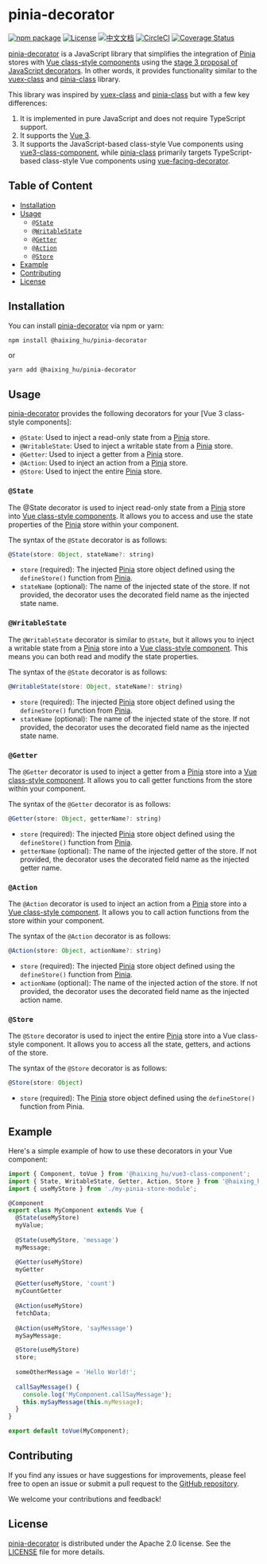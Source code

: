 # pinia-decorator

[![npm package](https://img.shields.io/npm/v/@haixing_hu/pinia-decorator.svg)](https://npmjs.com/package/@haixing_hu/pinia-decorator)
[![License](https://img.shields.io/badge/License-Apache-blue.svg)](https://www.apache.org/licenses/LICENSE-2.0)
[![中文文档](https://img.shields.io/badge/文档-中文版-blue.svg)](README.zh_CN.md)
[![CircleCI](https://dl.circleci.com/status-badge/img/gh/Haixing-Hu/pinia-decorator/tree/master.svg?style=shield)](https://dl.circleci.com/status-badge/redirect/gh/Haixing-Hu/pinia-decorator/tree/master)
[![Coverage Status](https://coveralls.io/repos/github/Haixing-Hu/pinia-decorator/badge.svg?branch=master)](https://coveralls.io/github/Haixing-Hu/pinia-decorator?branch=master)

[pinia-decorator] is a JavaScript library that simplifies the integration of 
[Pinia] stores with [Vue class-style components] using the
[stage 3 proposal of JavaScript decorators]. In other words, it provides 
functionality similar to the [vuex-class] and [pinia-class] library. 

This library was inspired by [vuex-class] and [pinia-class] but with a few key differences:

1. It is implemented in pure JavaScript and does not require TypeScript support.
2. It supports the [Vue 3].
3. It supports the JavaScript-based class-style Vue components using [vue3-class-component], 
   while [pinia-class] primarily targets TypeScript-based class-style Vue 
   components using [vue-facing-decorator].

## Table of Content

- [Installation](#installation)
- [Usage](#usage)
  - [`@State`](#state)
  - [`@WritableState`](#writable-state)
  - [`@Getter`](#getter)
  - [`@Action`](#action)
  - [`@Store`](#store)
- [Example](#example)
- [Contributing](#contributing)
- [License](#license)

## <span id="installation">Installation</span>

You can install [pinia-decorator] via npm or yarn:

```bash
npm install @haixing_hu/pinia-decorator
```
or
```
yarn add @haixing_hu/pinia-decorator
```

## <span id="usage">Usage</span>

[pinia-decorator] provides the following decorators for your [Vue 3 class-style components]:

- `@State`: Used to inject a read-only state from a [Pinia] store.
- `@WritableState`: Used to inject a writable state from a [Pinia] store.
- `@Getter`: Used to inject a getter from a [Pinia] store.
- `@Action`: Used to inject an action from a [Pinia] store.
- `@Store`: Used to inject the entire [Pinia] store.

### <span id="state">`@State`</span>

The @State decorator is used to inject read-only state from a [Pinia] store 
into [Vue class-style components]. It allows you to access and use the state 
properties of the [Pinia] store within your component.

The syntax of the `@State` decorator is as follows:
```js
@State(store: Object, stateName?: string)
```

- `store` (required): The injected [Pinia] store object defined using the
  `defineStore()` function from [Pinia].
- `stateName` (optional): The name of the injected state of the store. 
  If not provided, the decorator uses the decorated field name as the injected 
  state name.

### <span id="writable-state">`@WritableState`</span>

The `@WritableState` decorator is similar to `@State`, but it allows you to 
inject a writable state from a [Pinia] store into a [Vue class-style component]. 
This means you can both read and modify the state properties.

The syntax of the `@State` decorator is as follows:
```javascript
@WritableState(store: Object, stateName?: string)
```

- `store` (required): The injected [Pinia] store object defined using the
  `defineStore()` function from [Pinia].
- `stateName` (optional): The name of the injected state of the store.
  If not provided, the decorator uses the decorated field name as the injected
  state name.

### <span id="getter">`@Getter`</span>

The `@Getter` decorator is used to inject a getter from a [Pinia] store into a 
[Vue class-style component]. It allows you to call getter functions from the 
store within your component.

The syntax of the `@Getter` decorator is as follows:
```javascript
@Getter(store: Object, getterName?: string)
```

- `store` (required): The injected [Pinia] store object defined using the
  `defineStore()` function from [Pinia].
- `getterName` (optional): The name of the injected getter of the store.
  If not provided, the decorator uses the decorated field name as the injected
  getter name.

### <span id="action">`@Action`</span>

The `@Action` decorator is used to inject an action from a [Pinia] store into a 
[Vue class-style component]. It allows you to call action functions from the store 
within your component.

The syntax of the `@Action` decorator is as follows:
```javascript
@Action(store: Object, actionName?: string)
```

- `store` (required): The injected [Pinia] store object defined using the
  `defineStore()` function from [Pinia].
- `actionName` (optional): The name of the injected action of the store.
  If not provided, the decorator uses the decorated field name as the injected
  action name.

### <span id="store">`@Store`</span>

The `@Store` decorator is used to inject the entire [Pinia] store into a Vue 
class-style component. It allows you to access all the state, getters, and 
actions of the store.

The syntax of the `@Store` decorator is as follows:
```javascript
@Store(store: Object)
```

- `store` (required): The [Pinia] store object defined using the `defineStore()` 
  function from Pinia.

## <span id="example">Example</span>

Here's a simple example of how to use these decorators in your Vue component:

```javascript
import { Component, toVue } from '@haixing_hu/vue3-class-component';
import { State, WritableState, Getter, Action, Store } from '@haixing_hu/pinia-decorator';
import { useMyStore } from './my-pinia-store-module';

@Component
export class MyComponent extends Vue {
  @State(useMyStore)
  myValue;
  
  @State(useMyStore, 'message')
  myMessage;

  @Getter(useMyStore) 
  myGetter

  @Getter(useMyStore, 'count')
  myCountGetter
  
  @Action(useMyStore)
  fetchData;
  
  @Action(useMyStore, 'sayMessage')
  mySayMessage;

  @Store(useMyStore) 
  store;
  
  someOtherMessage = 'Hello World!';
  
  callSayMessage() {
    console.log('MyComponent.callSayMessage');
    this.mySayMessage(this.myMessage);
  }
}

export default toVue(MyComponent);
```

## <span id="contributing">Contributing</span>

If you find any issues or have suggestions for improvements, please feel free
to open an issue or submit a pull request to the [GitHub repository].

We welcome your contributions and feedback!

## <span id="license">License</span>

[pinia-decorator] is distributed under the Apache 2.0 license. 
See the [LICENSE](LICENSE) file for more details.

[pinia-decorator]: https://npmjs.com/package/@haixing_hu/pinia-decorator
[Pinia]: https://pinia.vuejs.org/
[Vue]: https://vuejs.org/
[Vue 3]: https://vuejs.org/
[Vue class-style components]: https://npmjs.com/package/@haixing_hu/vue3-class-component
[Vue class-style component]: https://npmjs.com/package/@haixing_hu/vue3-class-component
[vue3-class-component]: https://npmjs.com/package/@haixing_hu/vue3-class-component
[stage 3 proposal of JavaScript decorators]: https://github.com/tc39/proposal-decorators
[vuex-class]: https://github.com/ktsn/vuex-class
[pinia-class]: https://github.com/jquagliatini/pinia-class
[vue-facing-decorator]: https://github.com/facing-dev/vue-facing-decorator
[GitHub repository]: https://github.com/Haixing-Hu/pinia-decorator

